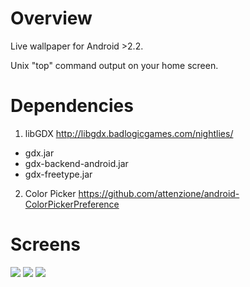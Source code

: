 Overview
=====================

Live wallpaper for Android >2.2.

Unix "top" command output on your home screen.

Dependencies
=====================

1. libGDX http://libgdx.badlogicgames.com/nightlies/

- gdx.jar
- gdx-backend-android.jar
- gdx-freetype.jar

2. Color Picker https://github.com/attenzione/android-ColorPickerPreference

Screens
=====================

<img src="https://raw.github.com/pahanez/LiveWallPapers/libgdx_version/screens/screen-7.png">

<img src="https://raw.github.com/pahanez/LiveWallPapers/libgdx_version/screens/screen-1.png">

<img src="https://raw.github.com/pahanez/LiveWallPapers/libgdx_version/screens/screen-2.png">